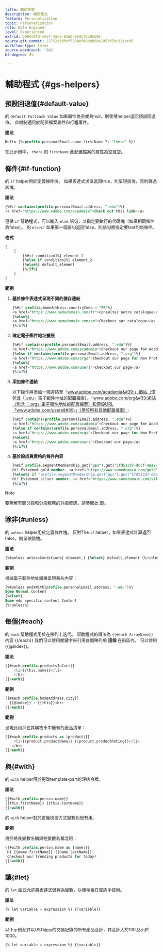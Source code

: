```yaml
---
title: 輔助程式
description: 輔助程式
feature: Personalization
topic: Personalization
role: Data Engineer
level: Experienced
exl-id: b08dc0f8-c85f-4aca-85eb-92dc76b0e588
source-git-commit: 22752a30fef53808fa9deb80a2053d5bc22abc95
workflow-type: tm+mt
source-wordcount: '362'
ht-degree: 4%

---
```


# 輔助程式 {#gs-helpers}

## 預設回退值{#default-value}

的 `Default Fallback Value` 如果屬性為空或為null，則使用helper返回預設回退值。 此機制適用於配置檔案屬性和行程事件。

**語法**

```sql
Hello {%=profile.personalEmail.name.firstName ?: "there" %}!
```

在此示例中， `there` 的 `firstName` 此配置檔案的屬性為空或空。

## 條件{#if-function}

的 `if` helper用於定義條件塊。
如果表達式求值返回true，則呈現該塊，否則跳過該塊。

**語法**

```sql
{%#if contains(profile.personalEmail.address, ".edu")%}
<a href="https://www.adobe.com/academia">Check out this link</a>
```

遵循 `if` 幫助程式，可以輸入 `else` 語句，以指定要執行的代碼塊（如果相同條件為false）。
的 `elseif` 如果第一個語句返回false，則語句將指定要test的新條件。


**格式**

```sql
{
    {
        {%#if condition1%} element_1 
        {%else if condition2%} element_2 
        {%else%} default_element 
        {%/if%}
    }
}
```

**範例**

1. **基於條件表達式呈現不同的儲存連結**

   ```sql
   {%#if profile.homeAddress.countryCode = "FR"%}
   <a href="https://www.somedomain.com/fr">Consultez notre catalogue</a>
   {%else%}
   <a href="https://www.somedomain.com/en">Checkout our catalogue</a>
   {%/if%}
   ```

1. **確定電子郵件地址擴展**

   ```sql
   {%#if contains(profile.personalEmail.address, ".edu")%}
   <a href="https://www.adobe.com/academia">Checkout our page for Academia personals</a>
   {%else if contains(profile.personalEmail.address, ".org")%}
   <a href="https://www.adobe.com/orgs">Checkout our page for Non Profits</a>
   {%else%}
   <a href="https://www.adobe.com/users">Checkout our page</a>
   {%/if%}
   ```

1. **添加條件連結**

   以下操作將添加一個連結至「www.adobe.com/academia&#39;」網站（僅包含「.edu」電子郵件地址的配置檔案）、「www.adobe.com/org&#39;網站（包含「.org」電子郵件地址的配置檔案）和預設URL「www.adobe.com/users&#39;」（用於所有其他配置檔案）:

   ```sql
   {%#if contains(profile.personalEmail.address, ".edu")%}
   <a href="https://www.adobe.com/academia">Checkout our page for Academia personals</a>
   {%else if contains(profile.personalEmail.address, ".org")%}
   <a href="https://www.adobe.com/orgs">Checkout our page for Non Profits</a>
   {%else%}
   <a href="https://www.adobe.com/users">Checkout our page</a>
   {%/if%}
   ```

1. **基於段成員資格的條件內容**

   ```sql
   {%#if profile.segmentMembership.get("ups").get("5fd513d7-d6cf-4ea2-856a-585150041a8b").status = "existing"%}
   Hi! Esteemed gold member. <a href="https://www.somedomain.com/gold">Checkout your exclusive perks </a>
   {%else%} if 'profile.segmentMembership.get("ups").get("5fd513d7-d6cf-4ea2-856a-585150041a8c").status = "existing"'%}
   Hi! Esteemed silver member. <a href="https://www.somedomain.com/silver">Checkout your exclusive perks </a>
   {%/if%}
   ```

>[!NOTE]
>
>要瞭解有關分段和分段服務的詳細資訊，請參閱此 [節](../../segment/about-segments.md)。


## 除非{#unless}

的 `unless` helper用於定義條件塊。 反對The `if`  helper，如果表達式計算返回false，則呈現該塊。

**語法**

```sql
{%#unless unlessCondition%} element_1 {%else%} default_element {%/unless%}
```

**範例**

根據電子郵件地址擴展呈現某些內容：

```sql
{%#unless endsWith(profile.personalEmail.address, ".edu")%}
Some Normal Content
{%else%}
Some edu specific content Content
{%/unless%}
```

## 每個{#each}

的 `each` 幫助程式用於在陣列上迭代。
幫助程式的語法為 ```{{#each ArrayName}}``` 內容 {{/each}}
我們可以使用關鍵字來引用各個陣列項 **這個** 在街區內。 可以使用 {{@index}}。

**語法**

```sql
{{#each profile.productsInCart}}
    <li>{{this.name}}</li>
    </br>
{{/each}}
```

**範例**

```sql
{{#each profile.homeAddress.city}}
  {{@index}} : {{this}}<br>
{{/each}}
```

**範例**

呈現此用戶在其購物車中擁有的產品清單：

```sql
{{#each profile.products as |product|}}
    <li>{{product.productName}} {{product.productRating}}</li>
   </br>
{{/each}}
```

## 與{#with}

的 `with` helper用於更改template-part的評估令牌。

**語法**

```sql
{{#with profile.person.name}}
{{this.firstName}} {{this.lastName}}
{{/with}}
```

的 `with` helper對於定義快捷方式變數也很有用。

**範例**

用於將長變數名稱與短變數名稱混用：

```sql
{{#with profile.person.name as |name|}}
 Hi {{name.firstName}} {{name.lastName}}!
 Checkout our trending products for today!
{{/with}}
```

## 讓{#let}

的 `let` 函式允許將表達式儲存為變數，以便稍後在查詢中使用。

**語法**

```sql
{% let variable = expression %} {{variable}}
```

**範例**

以下示例允許以USD表示的交易記錄的所有產品合計，其合計大於$100且小於$1000。

```sql
{% let variable = expression %} {{variable}}
```
